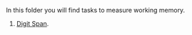 In this folder you will find tasks to measure working memory.

1. [Digit Span](https://github.com/labelinstitute/cog_assessment/tree/main/working_mem/digitspan).
